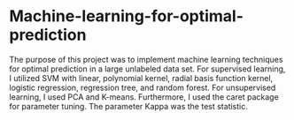 # Machine-learning-for-optimal-prediction
The purpose of this project was to implement machine learning techniques for optimal prediction in a large unlabeled data set. For supervised learning, I utilized SVM with linear, polynomial kernel, radial basis function kernel, logistic regression, regression tree, and random forest. For unsupervised learning, I used PCA and K-means. Furthermore, I used the caret package for parameter tuning. The parameter Kappa was the test statistic.
 
